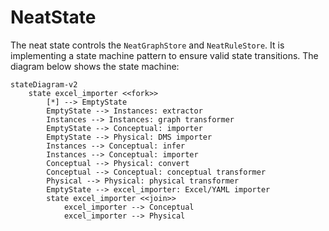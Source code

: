 # NeatState

The neat state controls the `NeatGraphStore` and `NeatRuleStore`. It is implementing a state machine pattern
to ensure valid state transitions. The diagram below shows the state machine:

```mermaid
stateDiagram-v2
    state excel_importer <<fork>>
        [*] --> EmptyState
        EmptyState --> Instances: extractor
        Instances --> Instances: graph transformer
        EmptyState --> Conceptual: importer
        EmptyState --> Physical: DMS importer
        Instances --> Conceptual: infer
        Instances --> Conceptual: importer
        Conceptual --> Physical: convert
        Conceptual --> Conceptual: conceptual transformer
        Physical --> Physical: physical transformer
        EmptyState --> excel_importer: Excel/YAML importer
        state excel_importer <<join>>
            excel_importer --> Conceptual
            excel_importer --> Physical
```
